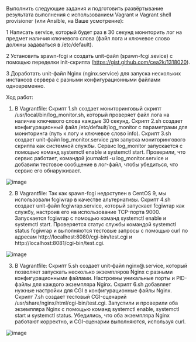 Выполнить следующие задания и подготовить развёртывание результата выполнения с использованием Vagrant и Vagrant shell provisioner (или Ansible, на Ваше усмотрение):

1 Написать service, который будет раз в 30 секунд мониторить лог на предмет наличия ключевого слова (файл лога и ключевое слово должны задаваться в /etc/default).

2 Установить spawn-fcgi и создать unit-файл (spawn-fcgi.sevice) с помощью переделки init-скрипта (https://gist.github.com/cea2k/1318020).

3 Доработать unit-файл Nginx (nginx.service) для запуска нескольких инстансов сервера с разными конфигурационными файлами одновременно.




Ход работ:


1. В Vagrantfile:
Скрипт 1.sh создает мониторинговый скрипт /usr/local/bin/log_monitor.sh, который проверяет файл лога на наличие ключевого слова каждые 30 секунд.
Скрипт 2.sh создает конфигурационный файл /etc/default/log_monitor с параметрами для мониторинга (путь к логу и ключевое слово info).
Скрипт 3.sh создает unit-файл log_monitor.service для запуска мониторингового скрипта как системной службы.
Сервис log_monitor запускается с помощью команд systemctl enable и systemctl start.
Проверили, что сервис работает, командой journalctl -u log_monitor.service и добавили тестовое сообщение в лог-файл, чтобы убедиться, что сервис его обнаруживает.

![image](https://github.com/user-attachments/assets/d3a58bc1-63fb-4c77-81a8-2ca21cafecfb)


2. В Vagrantfile:
Так как spawn-fcgi недоступен в CentOS 9, мы использовали fcgiwrap в качестве альтернативы.
Скрипт 4.sh создает unit-файл fcgiwrap.service, который запускает fcgiwrap как службу, настроив его на использование TCP-порта 9000.
Запускается fcgiwrap с помощью команд systemctl enable и systemctl start.
Проверяется статус службы командой systemctl status fcgiwrap и выполняются тестовые запросы с помощью curl по адресам http://localhost:8080/cgi-bin/test.cgi и http://localhost:8081/cgi-bin/test.cgi.

![image](https://github.com/user-attachments/assets/a798e323-2e5b-4e57-9183-b34dad332b2e)


3. В Vagrantfile:
Скрипт 5.sh создает unit-файл nginx@.service, который позволяет запускать несколько экземпляров Nginx с разными конфигурационными файлами.
Настроены уникальные порты и PID-файлы для каждого экземпляра Nginx.
Скрипт 6.sh добавляет нужные настройки для CGI в конфигурационные файлы Nginx.
Скрипт 7.sh создает тестовый CGI-сценарий /usr/share/nginx/html/cgi-bin/test.cgi.
Запустили и проверили оба экземпляра Nginx с помощью команд systemctl enable, systemctl start и systemctl status.
Убедились, что оба экземпляра Nginx работают корректно, и CGI-сценарии выполняются, используя curl.


![image](https://github.com/user-attachments/assets/c5f85b38-c451-4acf-ab86-2a27df21f793)

